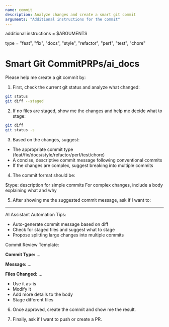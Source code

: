 ```yaml
---
name: commit
description: Analyze changes and create a smart git commit
arguments: "Additional instructions for the commit"
---
```


additional instructions = $ARGUMENTS

type = "feat", "fix", "docs", "style", "refactor", "perf", "test", "chore"

# Smart Git CommitPRPs/ai_docs

Please help me create a git commit by:

1. First, check the current git status and analyze what changed:

```bash
git status
git diff --staged
```

2. If no files are staged, show me the changes and help me decide what to stage:

```bash
git diff
git status -s
```

3. Based on the changes, suggest:

- The appropriate commit type (feat/fix/docs/style/refactor/perf/test/chore)
- A concise, descriptive commit message following conventional commits
- If the changes are complex, suggest breaking into multiple commits

4. The commit format should be:

$type: description for simple commits
For complex changes, include a body explaining what and why

5. After showing me the suggested commit message, ask if I want to:


---

AI Assistant Automation Tips:

- Auto-generate commit message based on diff
- Check for staged files and suggest what to stage
- Propose splitting large changes into multiple commits

Commit Review Template:

**Commit Type:**
...

**Message:**
...

**Files Changed:**
...

- Use it as-is
- Modify it
- Add more details to the body
- Stage different files

6. Once approved, create the commit and show me the result.

7. Finally, ask if I want to push or create a PR.
